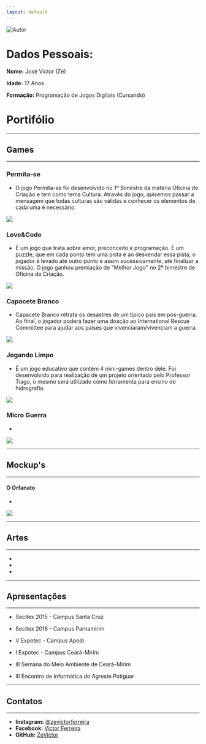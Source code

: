 ```yaml
---
layout: default
---
```




![Autor](Eu3.png)

# Dados Pessoais:

**Nome:** José Victor (Zé)

**Idade:** 17 Anos

**Formação:** Programação de Jogos Digitais (Cursando)

# Portifólio

* * *

## Games

* * *

### Permita-se

* O jogo Permita-se foi desenvolvido no 1º Bimestre da matéria Oficina de Criação e tem como tema Cultura. Através do jogo, quisemos passar a mensagem que todas culturas são válidas e conhecer os elementos de cada uma é necessário. 

[![](J1.PNG)](https://zevictor.github.io/Permita-se/)

### Love&Code

* É um jogo que trata sobre amor, preconceito e programação. É um puzzle, que em cada ponto tem uma pista e ao desvendar essa pista, o jogador é levado até outro ponto e assim sucessivamente, até finalizar a missão. O jogo ganhou premiação de "Melhor Jogo" no 2º bimestre de Oficina de  Criação.

[![](J2.PNG)](https://zevictor.github.io/Love&Code/)

### Capacete Branco

* Capacete Branco retrata os desastres de um típico país em pós-guerra. Ao final, o jogador poderá fazer uma doação ao International Rescue Committee para ajudar aos países que vivenciaram/vivenciam a guerra.

[![](J3.PNG)](https://zevictor.github.io/CapWhite/)

### Jogando Limpo

* É um jogo educativo que contém 4 mini-games dentro dele. Foi desenvolvido para realização de um projeto orientado pelo Professor Tiago, o mesmo será utilizado como ferramenta para ensino de hidrografia.

[![](J4.PNG)](https://zevictor.github.io/ProjetoJogo/)

### Micro Guerra

* 

[![](J5.PNG)](https://zevictor.github.io/MicroGuerra/)

* * *

## Mockup's

* * *

#### O Orfanato

* 

[![](Mock.PNG)](https://zevictor.github.io/Mockup/)

* * *

## Artes

* * *

*

*

*

* * *

## Apresentações

* * *

* Secitex 2015 - Campus Santa Cruz

* Secitex 2016 - Campus Parnamirim

* V Expotec - Campus Apodi

* I Expotec - Campus Ceará-Mirim

* III Semana do Meio Ambiente de Ceará-Mirim

* III Encontro de Informática do Agreste Potiguar

* * *

## Contatos

* * * 

* **Instagram:** [@zevictorferreira](https://www.instagram.com/zevictorferreira/?hl=pt-br)
* **Facebook:** [Victor Ferreira](https://www.facebook.com/victor.gatopb)
* **GitHub:**  [ZeVictor](https://github.com/ZeVictor)

